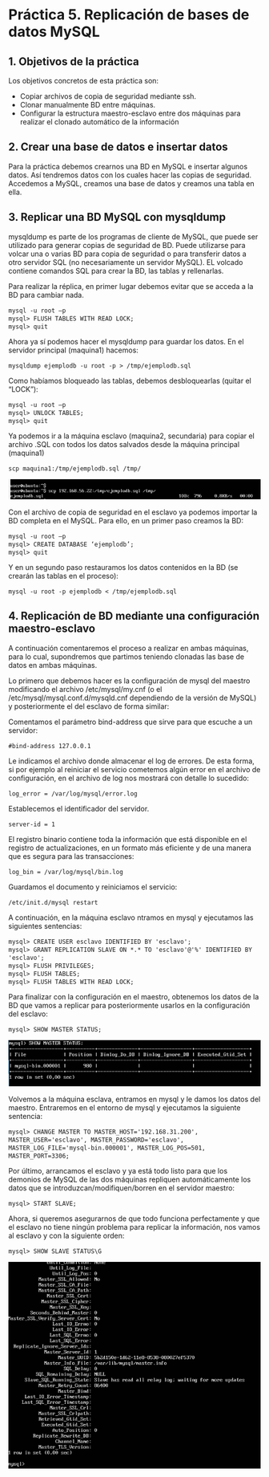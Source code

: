 # Práctica 5. Replicación de bases de datos MySQL

## 1. Objetivos de la práctica

Los objetivos concretos de esta práctica son:
- Copiar archivos de copia de seguridad mediante ssh.
- Clonar manualmente BD entre máquinas.
- Configurar la estructura maestro-esclavo entre dos máquinas para realizar el clonado automático de la información

## 2. Crear una base de datos e insertar datos

Para la práctica debemos crearnos una BD en MySQL e insertar algunos datos. Así tendremos datos con los cuales hacer las copias de seguridad.
Accedemos a MySQL, creamos una base de datos y creamos una tabla en ella.

## 3. Replicar una BD MySQL con mysqldump

mysqldump es parte de los programas de cliente de MySQL, que puede ser utilizado para generar copias de seguridad de BD. Puede utilizarse para volcar una o varias BD para copia de seguridad o para transferir datos a otro servidor SQL (no necesariamente un servidor MySQL). EL volcado contiene comandos SQL para crear la BD, las tablas y rellenarlas.

Para realizar la réplica, en primer lugar debemos evitar que se acceda a la BD para cambiar nada.
```
mysql -u root –p
mysql> FLUSH TABLES WITH READ LOCK;
mysql> quit
```
Ahora ya sí podemos hacer el mysqldump para guardar los datos. En el servidor
principal (maquina1) hacemos:
```
mysqldump ejemplodb -u root -p > /tmp/ejemplodb.sql
```

Como habíamos bloqueado las tablas, debemos desbloquearlas (quitar el “LOCK”):
```
mysql -u root –p
mysql> UNLOCK TABLES;
mysql> quit
```

Ya podemos ir a la máquina esclavo (maquina2, secundaria) para copiar el archivo .SQL con todos los datos salvados desde la máquina principal (maquina1)
```
scp maquina1:/tmp/ejemplodb.sql /tmp/
```
![DB_copy](./Images/DB_copy.PNG)

Con el archivo de copia de seguridad en el esclavo ya podemos importar la BD completa en el MySQL. Para ello, en un primer paso creamos la BD:
```
mysql -u root –p
mysql> CREATE DATABASE ‘ejemplodb’;
mysql> quit
```
Y en un segundo paso restauramos los datos contenidos en la BD (se crearán las tablas en el proceso):
```
mysql -u root -p ejemplodb < /tmp/ejemplodb.sql
```

## 4. Replicación de BD mediante una configuración maestro-esclavo

A continuación comentaremos el proceso a realizar en ambas máquinas, para lo cual, supondremos que partimos teniendo clonadas las base de datos en ambas máquinas.

Lo primero que debemos hacer es la configuración de mysql del maestro modificando el archivo /etc/mysql/my.cnf (o el /etc/mysql/mysql.conf.d/mysqld.cnf dependiendo de la versión de MySQL) y posteriormente el del esclavo de forma similar:

Comentamos el parámetro bind-address que sirve para que escuche a un servidor:
```
#bind-address 127.0.0.1
```
Le indicamos el archivo donde almacenar el log de errores. De esta forma, si por ejemplo al reiniciar el servicio cometemos algún error en el archivo de configuración, en el archivo de log nos mostrará con detalle lo sucedido:
```
log_error = /var/log/mysql/error.log
```
Establecemos el identificador del servidor.
```
server-id = 1
```
El registro binario contiene toda la información que está disponible en el registro de actualizaciones, en un formato más eficiente y de una manera que es segura para las transacciones:
```
log_bin = /var/log/mysql/bin.log
```
Guardamos el documento y reiniciamos el servicio:
```
/etc/init.d/mysql restart
```
A continuación, en la máquina esclavo ntramos en mysql y ejecutamos las siguientes sentencias:
```
mysql> CREATE USER esclavo IDENTIFIED BY 'esclavo';
mysql> GRANT REPLICATION SLAVE ON *.* TO 'esclavo'@'%' IDENTIFIED BY 'esclavo';
mysql> FLUSH PRIVILEGES;
mysql> FLUSH TABLES;
mysql> FLUSH TABLES WITH READ LOCK;
```
Para finalizar con la configuración en el maestro, obtenemos los datos de la BD que vamos a replicar para posteriormente usarlos en la configuración del esclavo:
```
mysql> SHOW MASTER STATUS;
```
![Master_status](./Images/Master_status.PNG)

Volvemos a la máquina esclava, entramos en mysql y le damos los datos del maestro. Entraremos en el entorno de mysql y ejecutamos la siguiente sentencia:
```
mysql> CHANGE MASTER TO MASTER_HOST='192.168.31.200', MASTER_USER='esclavo', MASTER_PASSWORD='esclavo', MASTER_LOG_FILE='mysql-bin.000001', MASTER_LOG_POS=501, MASTER_PORT=3306;
```
Por último, arrancamos el esclavo y ya está todo listo para que los demonios de MySQL de las dos máquinas repliquen automáticamente los datos que se introduzcan/modifiquen/borren en el servidor maestro:
```
mysql> START SLAVE;
```
Ahora, si queremos asegurarnos de que todo funciona perfectamente y que el esclavo no tiene ningún problema para replicar la información, nos vamos al esclavo y con la siguiente orden:
```
mysql> SHOW SLAVE STATUS\G
```
![Slave_check](./Images/Seconds_behind_the_master.PNG)
